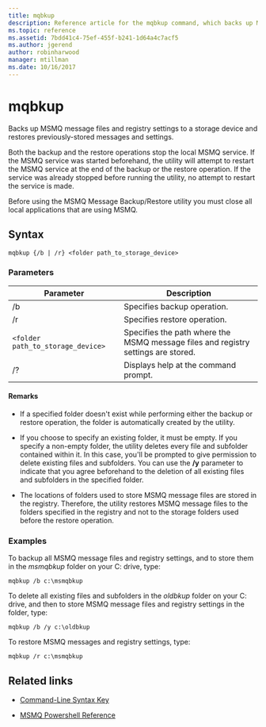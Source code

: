 ```yaml
---
title: mqbkup
description: Reference article for the mqbkup command, which backs up MSMQ message files and registry settings to a storage device and restores previously-stored messages and settings.
ms.topic: reference
ms.assetid: 7bdd41c4-75ef-455f-b241-1d64a4c7acf5
ms.author: jgerend
author: robinharwood
manager: mtillman
ms.date: 10/16/2017
---
```


# mqbkup



Backs up MSMQ message files and registry settings to a storage device and restores previously-stored messages and settings.

Both the backup and the restore operations stop the local MSMQ service. If the MSMQ service was started beforehand, the utility will attempt to restart the MSMQ service at the end of the backup or the restore operation. If the service was already stopped before running the utility, no attempt to restart the service is made.

Before using the MSMQ Message Backup/Restore utility you must close all local applications that are using MSMQ.

## Syntax

```
mqbkup {/b | /r} <folder path_to_storage_device>
```

### Parameters

| Parameter | Description |
| ------- | -------- |
| /b | Specifies backup operation. |
| /r | Specifies restore operation. |
| `<folder path_to_storage_device>` | Specifies the path where the MSMQ message files and registry settings are stored. |
| /? | Displays help at the command prompt. |

#### Remarks

- If a specified folder doesn't exist while performing either the backup or restore operation, the folder is automatically created by the utility.

- If you choose to specify an existing folder, it must be empty. If you specify a non-empty folder, the utility deletes every file and subfolder contained within it. In this case, you'll be prompted to give permission to delete existing files and subfolders. You can use the **/y** parameter to indicate that you agree beforehand to the deletion of all existing files and subfolders in the specified folder.

- The locations of folders used to store MSMQ message files are stored in the registry. Therefore, the utility restores MSMQ message files to the folders specified in the registry and not to the storage folders used before the restore operation.

### Examples

To backup all MSMQ message files and registry settings, and to store them in the *msmqbkup* folder on your C: drive, type:

```
mqbkup /b c:\msmqbkup
```

To delete all existing files and subfolders in the *oldbkup* folder on your C: drive, and then to store MSMQ message files and registry settings in the folder, type:

```
mqbkup /b /y c:\oldbkup
```

To restore MSMQ messages and registry settings, type:

```
mqbkup /r c:\msmqbkup
```

## Related links

- [Command-Line Syntax Key](command-line-syntax-key.md)

- [MSMQ Powershell Reference](/powershell/module/msmq/)
